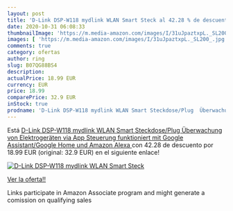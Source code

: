 ```yaml
---
layout: post
title: 'D-Link DSP-W118 mydlink WLAN Smart Steck al 42.28 % de descuento'
date: 2020-10-31 06:08:33
thumbnailImage: 'https://m.media-amazon.com/images/I/31uJpaztxpL._SL200_.jpg'
images: [ 'https://m.media-amazon.com/images/I/31uJpaztxpL._SL200_.jpg' ]
comments: true
category: ofertas
author: ring
slug: B07QG88BS4
description:
actualPrice: 18.99 EUR
currency: EUR
price: 18.99
comparePrice: 32.9 EUR
inStock: true
prodname: 'D-Link DSP-W118 mydlink WLAN Smart Steckdose/Plug  Überwachung von Elektrogeräten via App Steuerung  funktioniert mit Google Assistant/Google Home und Amazon Alexa '
---
```


Está [D-Link DSP-W118 mydlink WLAN Smart Steckdose/Plug  Überwachung von Elektrogeräten via App Steuerung  funktioniert mit Google Assistant/Google Home und Amazon Alexa ](https://www.amazon.de/dp/B07QG88BS4/?tag=tolees0ca-21) con 42.28 de descuento por 18.99 EUR (original: 32.9 EUR) en el siguiente enlace!

[![D-Link DSP-W118 mydlink WLAN Smart Steck](https://m.media-amazon.com/images/I/31uJpaztxpL._SL200_.jpg)](https://www.amazon.de/dp/B07QG88BS4/?tag=tolees0ca-21)

[Ver la oferta!!](https://www.amazon.de/dp/B07QG88BS4/?tag=tolees0ca-21)

Links participate in Amazon Associate program and might generate a comission on qualifying sales


